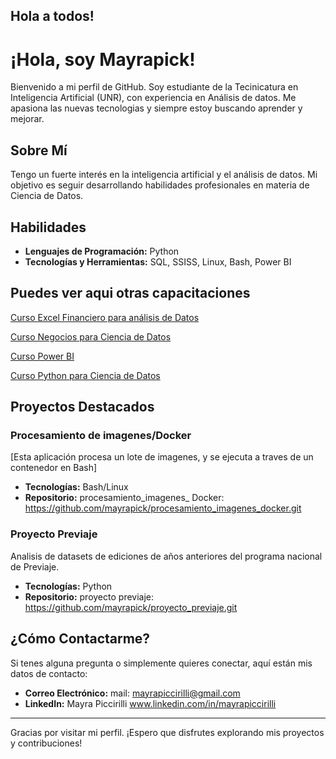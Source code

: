 ## Hola a todos!

# ¡Hola, soy Mayrapick!

Bienvenido a mi perfil de GitHub. Soy estudiante de la Tecinicatura en Inteligencia Artificial (UNR), con experiencia en Análisis de datos. Me apasiona las nuevas tecnologias y siempre estoy buscando aprender y mejorar.

## Sobre Mí
 Tengo un fuerte interés en la inteligencia artificial y el análisis de datos. Mi objetivo es seguir desarrollando habilidades profesionales en materia de Ciencia de Datos.

## Habilidades

- **Lenguajes de Programación:**  Python
- **Tecnologías y Herramientas:** SQL, SSISS, Linux, Bash, Power BI

## Puedes ver aqui otras capacitaciones

[Curso Excel Financiero para análisis de Datos](./capacitaciones/diploma-excel-financiero.pdf)

[Curso Negocios para Ciencia de Datos](./capacitaciones/negocios_data_science.pdf)

[Curso Power BI](./capacitaciones/power_BI.pdf)

[Curso Python para Ciencia de Datos](./capacitaciones/python_para_ciencia_datos.pdf)


## Proyectos Destacados

### Procesamiento de imagenes/Docker
[Esta aplicación procesa un lote de imagenes, y se ejecuta a traves de un contenedor en Bash]

- **Tecnologías:** Bash/Linux
- **Repositorio:** procesamiento_imagenes_ Docker: https://github.com/mayrapick/procesamiento_imagenes_docker.git

### Proyecto Previaje 
Analisis de datasets de ediciones de años anteriores del programa nacional de Previaje.

- **Tecnologías:** Python
- **Repositorio:** proyecto previaje: https://github.com/mayrapick/proyecto_previaje.git


## ¿Cómo Contactarme?

Si tenes alguna pregunta o simplemente quieres conectar, aquí están mis datos de contacto:

- **Correo Electrónico:** mail: mayrapiccirilli@gmail.com
- **LinkedIn:** Mayra Piccirilli www.linkedin.com/in/mayrapiccirilli

---

Gracias por visitar mi perfil. ¡Espero que disfrutes explorando mis proyectos y contribuciones!
